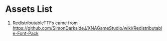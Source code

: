# Assets List
1. RedistributableTTFs came from https://github.com/SimonDarksideJ/XNAGameStudio/wiki/Redistributable-Font-Pack